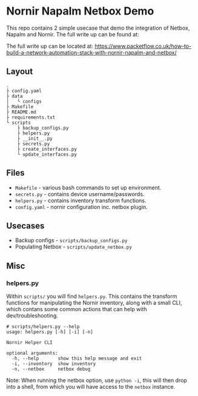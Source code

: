 # Nornir Napalm Netbox Demo
This repo contains 2 simple usecase that demo the integration of Netbox, Napalm and Nornir.
The full write up can be found at:

The full write up can be located at:
https://www.packetflow.co.uk/how-to-build-a-network-automation-stack-with-nornir-napalm-and-netbox/

## Layout
```
.
├ config.yaml
├ data
│   └ configs
├ Makefile
├ README.md
├ requirements.txt
└ scripts
    ├ backup_configs.py
    ├ helpers.py
    ├ __init__.py
    ├ secrets.py
    ├ create_interfaces.py
    └ update_interfaces.py
```
## Files
* `Makefile` - various bash commands to set up environment.
* `secrets.py` - contains device username/passwords.
* `helpers.py` - contains inventory transform functions.
* `config.yaml` - nornir configuration inc. netbox plugin.

## Usecases
* Backup configs - `scripts/backup_configs.py`
* Populating Netbox - `scripts/update_netbox.py`

## Misc
### helpers.py
Within `scripts/` you will find `helpers.py`. This contains the transform functions for manipulating the Nornir inventory, along with a small CLI, which contans some common actions that can help with dev/troubleshooting.
```
# scripts/helpers.py --help
usage: helpers.py [-h] [-i] [-n]

Nornir Helper CLI

optional arguments:
  -h, --help       show this help message and exit
  -i, --inventory  show inventory
  -n, --netbox     netbox debug
```
Note: When running the netbox option, use `python -i`, this will then drop into a shell, from which you will have access to the `netbox` instance.
